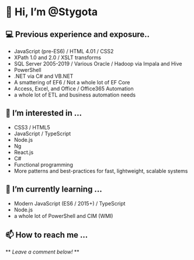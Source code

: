 # 👋 Hi, I’m @Stygota
## :computer: Previous experience and exposure..
- JavaScript (pre-ES6) / HTML 4.01 / CSS2
- XPath 1.0 and 2.0 / XSLT transforms
- SQL Server 2005-2019 / Various Oracle / Hadoop via Impala and Hive
- PowerShell
- .NET via C# and VB.NET
- A smattering of EF6 / Not a whole lot of EF Core
- Access, Excel, and Office / Office365 Automation
- a whole lot of ETL and business automation needs
## 👀 I’m interested in ...
- CSS3 / HTML5
- JavaScript / TypeScript
- Node.js
- Ng
- React.js
- C#
- Functional programming
- More patterns and best-practices for fast, lightweight, scalable systems
## 🌱 I’m currently learning ...
- Modern JavaScript (ES6 / 2015+) / TypeScript
- Node.js
- a whole lot of PowerShell and CIM (WMI)
## 📫 How to reach me ...
** *Leave a comment below!* **

<!---
Stygota/Stygota is a ✨ special ✨ repository because its `README.md` (this file) appears on your GitHub profile.
You can click the Preview link to take a look at your changes.
--->
